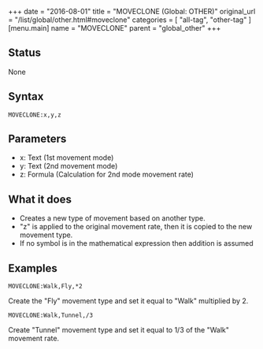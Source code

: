 +++
date = "2016-08-01"
title = "MOVECLONE (Global: OTHER)"
original_url = "/list/global/other.html#moveclone"
categories = [ "all-tag", "other-tag" ]
[menu.main]
    name = "MOVECLONE"
    parent = "global_other"
+++

## Status

None

## Syntax

`MOVECLONE:x,y,z`

## Parameters

-   x: Text (1st movement mode)
-   y: Text (2nd movement mode)
-   z: Formula (Calculation for 2nd mode movement rate)



What it does
------------

-   Creates a new type of movement based on another type.
-   "z" is applied to the original movement rate, then it is copied to
    the new movement type.
-   If no symbol is in the mathematical expression then addition is
    assumed

Examples
--------

`MOVECLONE:Walk,Fly,*2`

Create the "Fly" movement type and set it equal to "Walk" multiplied by
2.

`MOVECLONE:Walk,Tunnel,/3`

Create "Tunnel" movement type and set it equal to 1/3 of the "Walk"
movement rate.

